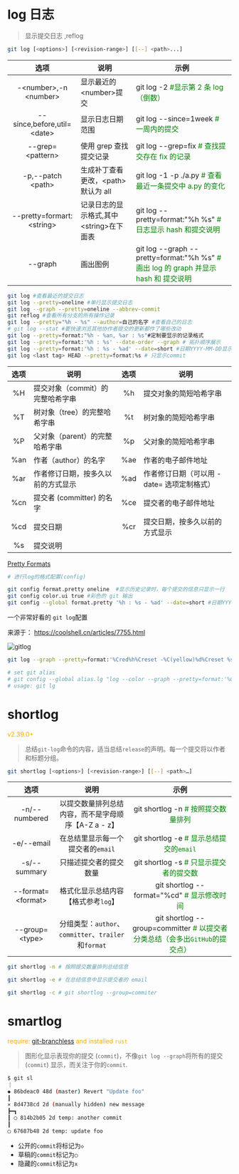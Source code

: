 
# log 日志

> 显示提交日志 ,reflog
>
```bash
git log [<options>] [<revision-range>] [[--] <path>...]
```

|             选项             | 说明                                      | 示例                                                                                                          |
| :--------------------------: | ----------------------------------------- | ------------------------------------------------------------------------------------------------------------- |
|  -\<number\>,-n \<number\>   | 显示最近的\<number\>提交                  | git log -2 <font color=green>#显示第 2 条 log（倒数）</font>                                                  |
| --since,before,util=\<date\> | 显示日志日期范围                          | git log --since=1week <font color=green> # 一周内的提交 </font>                                               |
|      --grep=\<pattern\>      | 使用 grep 查找提交记录                    | git log --grep=fix <font color=green> # 查找提交存在 fix 的记录 </font>                                       |
|     -p,--patch \<path\>      | 生成补丁查看更改，\<path\>默认为 all      | git log -1 -p ./a.py <font color=green> # 查看最近一条提交中 a.py 的变化 </font>                              |
| --pretty=formart:\<string\>  | 记录日志的显示格式,其中\<string\>在下面表 | git log --pretty=format:"%h %s"  <font color=green> # 日志显示 hash 和提交说明 </font>                        |
|           --graph            | 画出图例                                  | git log --graph --pretty=format:"%h %s"<font color=green> # 画出 log 的 graph 并显示 hash 和 提交说明 </font> |  |

```bash  
git log #查看最近的提交日志   
git log --pretty=oneline #单行显示提交日志   
git log --graph --pretty=oneline --abbrev-commit      
git reflog #查看所有分支的所有操作记录      
git log --pretty="%h - %s" --author=自己的名字 #查看自己的日志      
# git log --stat #要快速浏览其他协作者提交的更新都作了哪些改动   
git log --pretty=format:"%h - %an, %ar : %s"#定制要显示的记录格式   
git log --pretty=format:'%h : %s' --date-order --graph # 拓扑顺序展示   
git log --pretty=format:'%h : %s - %ad' --date=short #日期YYYY-MM-DD显示   
git log <last tag> HEAD --pretty=format:%s # 只显示commit   
```

| 选项  | 说明                               | 选项  | 说明                                       |
| :---: | ---------------------------------- | :---: | ------------------------------------------ |
|  %H   | 提交对象（commit）的完整哈希字串   |  %h   | 提交对象的简短哈希字串                     |
|  %T   | 树对象（tree）的完整哈希字串       |  %t   | 树对象的简短哈希字串                       |
|  %P   | 父对象（parent）的完整哈希字串     |  %p   | 父对象的简短哈希字串                       |
|  %an  | 作者（author）的名字               |  %ae  | 作者的电子邮件地址                         |
|  %ar  | 作者修订日期，按多久以前的方式显示 |  %ad  | 作者修订日期（可以用 -date= 选项定制格式） |
|  %cn  | 提交者 (committer) 的名字          |  %ce  | 提交者的电子邮件地址                       |
|  %cd  | 提交日期                           |  %cr  | 提交日期，按多久以前的方式显示             |
|  %s   | 提交说明                           |       |                                            |

[Pretty Formats](https://git-scm.com/docs/git-log#_pretty_formats)

```bash
# 进行log的格式配置(config)

git config format.pretty oneline  #显示历史记录时，每个提交的信息只显示一行   
git config color.ui true #彩色的 git 输出
git config --global format.pretty '%h : %s - %ad' --date=short #日期YYYY-MM-DD显示 写入全局配置 
```

一个非常好看的 `git log`配置

来源于： https://coolshell.cn/articles/7755.html

![gitlog](https://coolshell.cn/wp-content/uploads/2012/06/git.log_.02.png)

```bash
git log --graph --pretty=format:'%Cred%h%Creset -%C(yellow)%d%Creset %s %Cgreen(%cr) %C(bold blue)<%an>%Creset' --abbrev-commit --

# set git alias
# git config --global alias.lg "log --color --graph --pretty=format:'%Cred%h%Creset -%C(yellow)%d%Creset %s %Cgreen(%cr) %C(bold blue)<%an>%Creset' --abbrev-commit --"
# usage: git lg
```
# shortlog
<font color=orange>v2.39.0+</font>
> 总结`git-log`命令的内容，适当总结`release`的声明。每一个提交将以作者和标题分组。
>

```bash
git shortlog [<options>] [<revision-range>] [[--] <path>…​]
```
|        选项         |                         说明                         |                                                 示例                                                 |
| :-----------------: | :--------------------------------------------------: | :--------------------------------------------------------------------------------------------------: |
|    -n/--numbered    | 以提交数量排列总结内容，而不是字母顺序【A-Z a - z】  |                     git shortlog -n <font color=green># 按照提交数量排列</font>                      |
|     -e/--email      |          在总结里显示每一个提交者的`email`           |                   git shortlog -e <font color=green># 显示总结提交的`email`</font>                   |
|    -s/--summary     |                只描述提交者的提交数量                |                   git shortlog -s <font color=green># 只显示提交者的提交数</font>                    |
| --format=\<format\> |         格式化显示总结内容【格式参考`log`】          |                 git shortlog --format="%cd" <font color=green># 显示修改时间</font>                  |
|  --group=\<type\>   | 分组类型：`author`、`committer`、`trailer`和`format` | git shortlog --group=committer <font color=green># 以提交者分类总结（会多出`GitHub`的提交点）</font> |

```bash
git shortlog -n # 按照提交数量排列总结信息

git shortlog -e # 在总结信息中显示提交者的 email

git shortlog -c # git shortlog --group=commiter
```

# smartlog
<font color=orange>require: [git-branchless](https://github.com/arxanas/git-branchless) and installed `rust`</font>

> 图形化显示表现你的提交 (`commit`)，不像`git log --graph`将所有的提交 (`commit`) 显示，而关注于你的`commit`.
>

```bash
$ git sl
⋮
◆ 86bdeac0 48d (master) Revert "Update foo"
┃
✕ 8d4738cd 2d (manually hidden) new message
┣━┓
┃ ◯ 814b2b05 2d temp: another commit
┃
◯ 67687b48 2d temp: update foo
```
* 公开的`commit`将标记为`◇`
* 草稿的`commit`标记为`◯`
* 隐藏的`commit`标记为`x`
